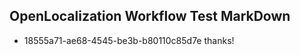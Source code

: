 ## OpenLocalization Workflow Test MarkDown
* 18555a71-ae68-4545-be3b-b80110c85d7e thanks!

<!--HONumber=Jul16_HO2-->


